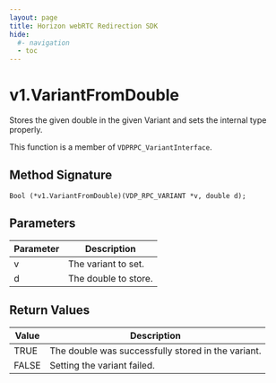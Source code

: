 ```yaml
---
layout: page
title: Horizon webRTC Redirection SDK
hide:
  #- navigation
  - toc
---
```

# v1.VariantFromDouble

Stores the given double in the given Variant and sets the internal type properly.

This function is a member of `VDPRPC_VariantInterface`.

## Method Signature
```
Bool (*v1.VariantFromDouble)(VDP_RPC_VARIANT *v, double d);
```

## Parameters

| Parameter | Description |
| --------- | ----------- |
| v | The variant to set. |
| d | The double to store. |

## Return Values

| Value | Description |
| ----- | ----------- |
| TRUE | The double was successfully stored in the variant.|
| FALSE | Setting the variant failed. |

